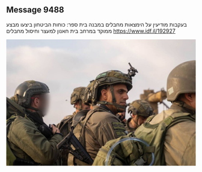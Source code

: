 ## Message 9488

בעקבות מודיעין על הימצאות מחבלים במבנה בית ספר:
כוחות הביטחון ביצעו מבצע ממוקד במרחב בית חאנון למעצר וחיסול מחבלים
https://www.idf.il/192927

![Photo](./9488/9488_photo.jpg)
